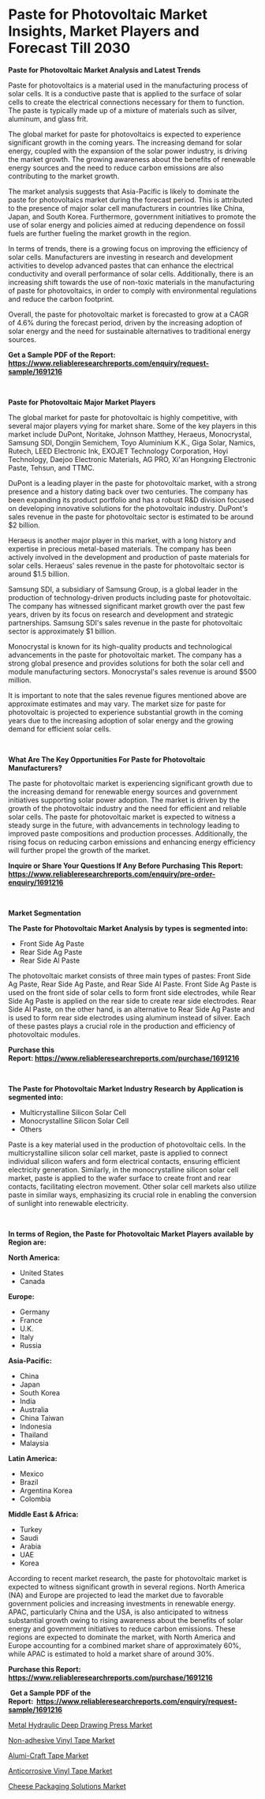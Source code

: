 <p><h1>Paste for Photovoltaic Market Insights, Market Players and Forecast Till 2030</h1></p><p><strong>Paste for Photovoltaic Market Analysis and Latest Trends</strong></p>
<p><p>Paste for photovoltaics is a material used in the manufacturing process of solar cells. It is a conductive paste that is applied to the surface of solar cells to create the electrical connections necessary for them to function. The paste is typically made up of a mixture of materials such as silver, aluminum, and glass frit.</p><p>The global market for paste for photovoltaics is expected to experience significant growth in the coming years. The increasing demand for solar energy, coupled with the expansion of the solar power industry, is driving the market growth. The growing awareness about the benefits of renewable energy sources and the need to reduce carbon emissions are also contributing to the market growth.</p><p>The market analysis suggests that Asia-Pacific is likely to dominate the paste for photovoltaics market during the forecast period. This is attributed to the presence of major solar cell manufacturers in countries like China, Japan, and South Korea. Furthermore, government initiatives to promote the use of solar energy and policies aimed at reducing dependence on fossil fuels are further fueling the market growth in the region.</p><p>In terms of trends, there is a growing focus on improving the efficiency of solar cells. Manufacturers are investing in research and development activities to develop advanced pastes that can enhance the electrical conductivity and overall performance of solar cells. Additionally, there is an increasing shift towards the use of non-toxic materials in the manufacturing of paste for photovoltaics, in order to comply with environmental regulations and reduce the carbon footprint.</p><p>Overall, the paste for photovoltaic market is forecasted to grow at a CAGR of 4.6% during the forecast period, driven by the increasing adoption of solar energy and the need for sustainable alternatives to traditional energy sources.</p></p>
<p><strong>Get a Sample PDF of the Report:&nbsp; <a href="https://www.reliableresearchreports.com/enquiry/request-sample/1691216">https://www.reliableresearchreports.com/enquiry/request-sample/1691216</a></strong></p>
<p>&nbsp;</p>
<p><strong>Paste for Photovoltaic Major Market Players</strong></p>
<p><p>The global market for paste for photovoltaic is highly competitive, with several major players vying for market share. Some of the key players in this market include DuPont, Noritake, Johnson Matthey, Heraeus, Monocrystal, Samsung SDI, Dongjin Semichem, Toyo Aluminium K.K., Giga Solar, Namics, Rutech, LEED Electronic Ink, EXOJET Technology Corporation, Hoyi Technology, Daejoo Electronic Materials, AG PRO, Xi'an Hongxing Electronic Paste, Tehsun, and TTMC.</p><p>DuPont is a leading player in the paste for photovoltaic market, with a strong presence and a history dating back over two centuries. The company has been expanding its product portfolio and has a robust R&D division focused on developing innovative solutions for the photovoltaic industry. DuPont's sales revenue in the paste for photovoltaic sector is estimated to be around $2 billion.</p><p>Heraeus is another major player in this market, with a long history and expertise in precious metal-based materials. The company has been actively involved in the development and production of paste materials for solar cells. Heraeus' sales revenue in the paste for photovoltaic sector is around $1.5 billion.</p><p>Samsung SDI, a subsidiary of Samsung Group, is a global leader in the production of technology-driven products including paste for photovoltaic. The company has witnessed significant market growth over the past few years, driven by its focus on research and development and strategic partnerships. Samsung SDI's sales revenue in the paste for photovoltaic sector is approximately $1 billion.</p><p>Monocrystal is known for its high-quality products and technological advancements in the paste for photovoltaic market. The company has a strong global presence and provides solutions for both the solar cell and module manufacturing sectors. Monocrystal's sales revenue is around $500 million.</p><p>It is important to note that the sales revenue figures mentioned above are approximate estimates and may vary. The market size for paste for photovoltaic is projected to experience substantial growth in the coming years due to the increasing adoption of solar energy and the growing demand for efficient solar cells.</p></p>
<p>&nbsp;</p>
<p><strong>What Are The Key Opportunities For Paste for Photovoltaic Manufacturers?</strong></p>
<p><p>The paste for photovoltaic market is experiencing significant growth due to the increasing demand for renewable energy sources and government initiatives supporting solar power adoption. The market is driven by the growth of the photovoltaic industry and the need for efficient and reliable solar cells. The paste for photovoltaic market is expected to witness a steady surge in the future, with advancements in technology leading to improved paste compositions and production processes. Additionally, the rising focus on reducing carbon emissions and enhancing energy efficiency will further propel the growth of the market.</p></p>
<p><strong>Inquire or Share Your Questions If Any Before Purchasing This Report: <a href="https://www.reliableresearchreports.com/enquiry/pre-order-enquiry/1691216">https://www.reliableresearchreports.com/enquiry/pre-order-enquiry/1691216</a></strong></p>
<p>&nbsp;</p>
<p><strong>Market Segmentation</strong></p>
<p><strong>The Paste for Photovoltaic Market Analysis by types is segmented into:</strong></p>
<p><ul><li>Front Side Ag Paste</li><li>Rear Side Ag Paste</li><li>Rear Side Al Paste</li></ul></p>
<p><p>The photovoltaic market consists of three main types of pastes: Front Side Ag Paste, Rear Side Ag Paste, and Rear Side Al Paste. Front Side Ag Paste is used on the front side of solar cells to form front side electrodes, while Rear Side Ag Paste is applied on the rear side to create rear side electrodes. Rear Side Al Paste, on the other hand, is an alternative to Rear Side Ag Paste and is used to form rear side electrodes using aluminum instead of silver. Each of these pastes plays a crucial role in the production and efficiency of photovoltaic modules.</p></p>
<p><strong>Purchase this Report:&nbsp;<a href="https://www.reliableresearchreports.com/purchase/1691216">https://www.reliableresearchreports.com/purchase/1691216</a></strong></p>
<p>&nbsp;</p>
<p><strong>The Paste for Photovoltaic Market Industry Research by Application is segmented into:</strong></p>
<p><ul><li>Multicrystalline Silicon Solar Cell</li><li>Monocrystalline Silicon Solar Cell</li><li>Others</li></ul></p>
<p><p>Paste is a key material used in the production of photovoltaic cells. In the multicrystalline silicon solar cell market, paste is applied to connect individual silicon wafers and form electrical contacts, ensuring efficient electricity generation. Similarly, in the monocrystalline silicon solar cell market, paste is applied to the wafer surface to create front and rear contacts, facilitating electron movement. Other solar cell markets also utilize paste in similar ways, emphasizing its crucial role in enabling the conversion of sunlight into renewable electricity.</p></p>
<p>&nbsp;</p>
<p><strong>In terms of Region, the Paste for Photovoltaic Market Players available by Region are:</strong></p>
<p>
    <p> <strong> North America: </strong>
        <ul>
            <li>United States</li>
            <li>Canada</li>
        </ul>
        </p> 
    <p> <strong> Europe: </strong>
        <ul>
            <li>Germany</li>
            <li>France</li>
            <li>U.K.</li>
            <li>Italy</li>
            <li>Russia</li>
        </ul>
        </p> 
    <p> <strong> Asia-Pacific: </strong>
        <ul>
            <li>China</li>
            <li>Japan</li>
            <li>South Korea</li>
            <li>India</li>
            <li>Australia</li>
            <li>China Taiwan</li>
            <li>Indonesia</li>
            <li>Thailand</li>
            <li>Malaysia</li>
        </ul>
        </p> 
    <p> <strong> Latin America: </strong>
        <ul>
            <li>Mexico</li>
            <li>Brazil</li>
            <li>Argentina Korea</li>
            <li>Colombia</li>
        </ul>
        </p> 
    <p> <strong> Middle East & Africa: </strong>
        <ul>
            <li>Turkey</li>
            <li>Saudi</li>
            <li>Arabia</li>
            <li>UAE</li>
            <li>Korea</li>
        </ul>
    </p>
    </p>
<p><p>According to recent market research, the paste for photovoltaic market is expected to witness significant growth in several regions. North America (NA) and Europe are projected to lead the market due to favorable government policies and increasing investments in renewable energy. APAC, particularly China and the USA, is also anticipated to witness substantial growth owing to rising awareness about the benefits of solar energy and government initiatives to reduce carbon emissions. These regions are expected to dominate the market, with North America and Europe accounting for a combined market share of approximately 60%, while APAC is estimated to hold a market share of around 30%.</p></p>
<p><strong>Purchase this Report: <a href="https://www.reliableresearchreports.com/purchase/1691216">https://www.reliableresearchreports.com/purchase/1691216</a></strong></p>
<p>&nbsp;<strong>Get a Sample PDF of the Report:&nbsp;&nbsp;<a href="https://www.reliableresearchreports.com/enquiry/request-sample/1691216">https://www.reliableresearchreports.com/enquiry/request-sample/1691216</a></strong></p>
<p><strong></strong></p>
<p><p><a href="https://medium.com/@vincentalvarez1980/metal-hydraulic-deep-drawing-press-market-analysis-its-cagr-market-segmentation-and-global-6d3dd52a2af4">Metal Hydraulic Deep Drawing Press Market</a></p><p><a href="https://www.linkedin.com/pulse/decoding-non-adhesive-vinyl-tape-market-deep-dive-latest-trends-j4ocf/">Non-adhesive Vinyl Tape Market</a></p><p><a href="https://www.linkedin.com/pulse/alumi-craft-tape-market-insights-players-forecast-till-2030-onyuf/">Alumi-Craft Tape Market</a></p><p><a href="https://www.linkedin.com/pulse/decoding-anticorrosive-vinyl-tape-market-deep-dive-latest-ffvvf/">Anticorrosive Vinyl Tape Market</a></p><p><a href="https://medium.com/@dennismurphy47/cheese-packaging-solutions-market-size-cagr-trends-2024-2030-c756772e1faf">Cheese Packaging Solutions Market</a></p></p>